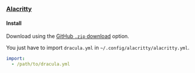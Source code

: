 ### [Alacritty](https://github.com/alacritty/alacritty)

#### Install

Download using the [GitHub `.zip` download](https://github.com/dracula/alacritty/archive/master.zip) option.

You just have to import `dracula.yml` in `~/.config/alacritty/alacritty.yml`.

```yaml
import:
  - /path/to/dracula.yml
```
